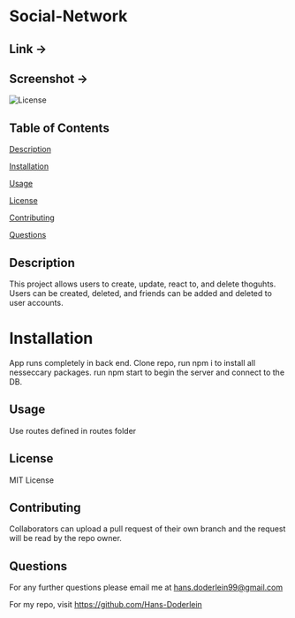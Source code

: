# Social-Network

## Link ->

## Screenshot ->

![License](https://img.shields.io/badge/license-MIT-blue)

## Table of Contents

[Description](#description)

[Installation](#installation)

[Usage](#usage)

[License](#license)

[Contributing](#contributing)

[Questions](#questions)

## Description

This project allows users to create, update, react to, and delete thoguhts. Users can be created, deleted, and friends can be added and deleted to user accounts.

# Installation

App runs completely in back end. Clone repo, run npm i to install all nesseccary packages. run npm start to begin the server and connect to the DB.

## Usage

Use routes defined in routes folder

## License

MIT License

## Contributing

Collaborators can upload a pull request of their own branch and the request will be read by the repo owner.

## Questions

For any further questions please email me at hans.doderlein99@gmail.com

For my repo, visit https://github.com/Hans-Doderlein
